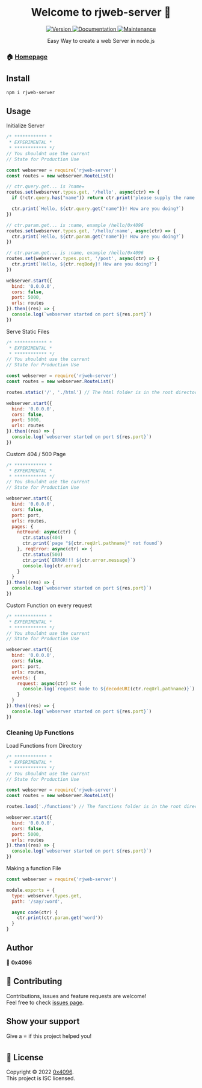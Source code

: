 <h1 align="center">Welcome to rjweb-server 👋</h1>
<center>
  <a href="https://www.npmjs.com/package/rjweb-server" target="_blank">
    <img alt="Version" src="https://img.shields.io/npm/v/rjweb-server.svg">
  </a>
  <a href="https://github.com/rotvproHD/NPM_WEB-SERVER#readme" target="_blank">
    <img alt="Documentation" src="https://img.shields.io/badge/documentation-yes-brightgreen.svg" />
  </a>
  <a href="https://github.com/rotvproHD/NPM_WEB-SERVER/graphs/commit-activity" target="_blank">
    <img alt="Maintenance" src="https://img.shields.io/badge/Maintained%3F-yes-green.svg" />
  </a>

  Easy Way to create a web Server in node.js
</center>

### 🏠 [Homepage](https://github.com/rotvproHD/NPM_WEB-SERVER#readme)

## Install

```sh
npm i rjweb-server
```

## Usage

Initialize Server
```js
/* ************ *
 * EXPERIMENTAL *
 * ************ */
// You shouldnt use the current
// State for Production Use

const webserver = require('rjweb-server')
const routes = new webserver.RouteList()

// ctr.query.get... is ?name=
routes.set(webserver.types.get, '/hello', async(ctr) => {
  if (!ctr.query.has("name")) return ctr.print('please supply the name query!!')

  ctr.print(`Hello, ${ctr.query.get("name")}! How are you doing?`)
})

// ctr.param.get... is :name, example /hello/0x4096
routes.set(webserver.types.get, '/hello/:name', async(ctr) => {
  ctr.print(`Hello, ${ctr.param.get("name")}! How are you doing?`)
})

// ctr.param.get... is :name, example /hello/0x4096
routes.set(webserver.types.post, '/post', async(ctr) => {
  ctr.print(`Hello, ${ctr.reqBody}! How are you doing?`)
})

webserver.start({
  bind: '0.0.0.0',
  cors: false,
  port: 5000,
  urls: routes
}).then((res) => {
  console.log(`webserver started on port ${res.port}`)
})
```

Serve Static Files
```js
/* ************ *
 * EXPERIMENTAL *
 * ************ */
// You shouldnt use the current
// State for Production Use

const webserver = require('rjweb-server')
const routes = new webserver.RouteList()

routes.static('/', './html') // The html folder is in the root directory

webserver.start({
  bind: '0.0.0.0',
  cors: false,
  port: 5000,
  urls: routes
}).then((res) => {
  console.log(`webserver started on port ${res.port}`)
})
```

Custom 404 / 500 Page
```js
/* ************ *
 * EXPERIMENTAL *
 * ************ */
// You shouldnt use the current
// State for Production Use

webserver.start({
  bind: '0.0.0.0',
  cors: false,
  port: port,
  urls: routes,
  pages: {
    notFound: async(ctr) {
      ctr.status(404)
      ctr.print(`page "${ctr.reqUrl.pathname}" not found`)
    }, reqError: async(ctr) => {
      ctr.status(500)
      ctr.print(`ERROR!!! ${ctr.error.message}`)
      console.log(ctr.error)
    }
  }
}).then((res) => {
  console.log(`webserver started on port ${res.port}`)
})
```

Custom Function on every request
```js
/* ************ *
 * EXPERIMENTAL *
 * ************ */
// You shouldnt use the current
// State for Production Use

webserver.start({
  bind: '0.0.0.0',
  cors: false,
  port: port,
  urls: routes,
  events: {
    request: async(ctr) => {
      console.log(`request made to ${decodeURI(ctr.reqUrl.pathname)}`) // DO NOT write any data or end the request
    }
  }
}).then((res) => {
  console.log(`webserver started on port ${res.port}`)
})
```

### Cleaning Up Functions
Load Functions from Directory
```js
/* ************ *
 * EXPERIMENTAL *
 * ************ */
// You shouldnt use the current
// State for Production Use

const webserver = require('rjweb-server')
const routes = new webserver.RouteList()

routes.load('./functions') // The functions folder is in the root directory

webserver.start({
  bind: '0.0.0.0',
  cors: false,
  port: 5000,
  urls: routes
}).then((res) => {
  console.log(`webserver started on port ${res.port}`)
})
```

Making a function File
```js
const webserser = require('rjweb-server')

module.exports = {
  type: webserver.types.get,
  path: '/say/:word',

  async code(ctr) {
    ctr.print(ctr.param.get('word'))
  }
}
```

## Author

👤 **0x4096**

## 🤝 Contributing

Contributions, issues and feature requests are welcome!<br />Feel free to check [issues page](https://github.com/rotvproHD/NPM_WEB-SERVER/issues). 

## Show your support

Give a ⭐️ if this project helped you!

## 📝 License

Copyright © 2022 [0x4096](https://github.com/rotvproHD).<br />
This project is ISC licensed.
